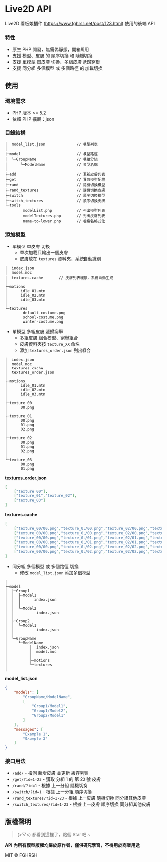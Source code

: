 # Live2D API

Live2D 看板娘插件 (https://www.fghrsh.net/post/123.html) 使用的後端 API

### 特性

- 原生 PHP 開發，無需偽靜態，開箱即用  
- 支援 模型、皮膚 的 順序切換 和 隨機切換  
- 支援 單模型 單皮膚 切換、多組皮膚 遞歸窮舉  
- 支援 同分組 多個模型 或 多個路徑 的 加載切換  

## 使用

### 環境需求

- PHP 版本 >= 5.2  
- 依賴 PHP 擴展：json  

### 目錄結構

```shell
│  model_list.json              // 模型列表
│
├─model                         // 模型路徑
│  └─GroupName                  // 模組分組
│      └─ModelName              // 模型名稱
│
├─add                           // 更新皮膚列表
├─get                           // 獲取模型配置
├─rand                          // 隨機切換模型
├─rand_textures                 // 隨機切換皮膚
├─switch                        // 順序切換模型
├─switch_textures               // 順序切換皮膚
└─tools
        modelList.php           // 列出模型列表
        modelTextures.php       // 列出皮膚列表
        name-to-lower.php       // 檔案名格式化
```

### 添加模型

- 單模型 單皮膚 切換  
    - 單次加載只輸出一個皮膚  
    - 皮膚放在 `textures` 資料夾，系統自動識別  

```shell
│  index.json
│  model.moc
│  textures.cache       // 皮膚列表緩存，系統自動生成
│
├─motions
│      idle_01.mtn
│      idle_02.mtn
│      idle_03.mtn
│
└─textures
        default-costume.png
        school-costume.png
        winter-costume.png
```

- 單模型 多組皮膚 遞歸窮舉  
    - 多組皮膚 組合模型、窮舉組合  
    - 皮膚資料夾按 `texture_XX` 命名  
    - 添加 `textures_order.json` 列出組合  

```shell
│  index.json
│  model.moc
│  textures.cache
│  textures_order.json
│
├─motions
│      idle_01.mtn
│      idle_02.mtn
│      idle_03.mtn
│
├─texture_00
│      00.png
│
├─texture_01
│      00.png
│      01.png
│      02.png
│
├─texture_02
│      00.png
│      01.png
│      02.png
│
└─texture_03
       00.png
       01.png
```

**textures_order.json**

```json
[
    ["texture_00"],
    ["texture_01","texture_02"],
    ["texture_03"]
]
```

**textures.cache**

```json
[
    ["texture_00/00.png","texture_01/00.png","texture_02/00.png","texture_03/00.png"],
    ["texture_00/00.png","texture_01/00.png","texture_02/00.png","texture_03/01.png"],
    ["texture_00/00.png","texture_01/01.png","texture_02/01.png","texture_03/00.png"],
    ["texture_00/00.png","texture_01/01.png","texture_02/01.png","texture_03/01.png"],
    ["texture_00/00.png","texture_01/02.png","texture_02/02.png","texture_03/00.png"],
    ["texture_00/00.png","texture_01/02.png","texture_02/02.png","texture_03/01.png"]
]
```

- 同分組 多個模型 或 多個路徑 切換  
    - 修改 `model_list.json` 添加多個模型  

```shell
│
├─model
│  ├─Group1
│  │  ├─Model1
│  │  │      index.json
│  │  │
│  │  └─Model2
│  │          index.json
│  │
│  ├─Group2
│  │  └─Model1
│  │          index.json
│  │
│  └─GroupName
│     └─ModelName
│          │  index.json
│          │  model.moc
│          │
│          ├─motions
│          └─textures
│
```

**model_list.json**

```json
{
    "models": [
        "GroupName/ModelName",
        [
            "Group1/Model1",
            "Group1/Model2",
            "Group2/Model1"
        ]
    ],
    "messages": [
        "Example 1",
        "Example 2"
    ]
}
```

### 接口用法

- `/add/` - 檢測 新增皮膚 並更新 緩存列表  
- `/get/?id=1-23` - 獲取 分組 1 的 第 23 號 皮膚  
- `/rand/?id=1` - 根據 上一分組 隨機切換  
- `/switch/?id=1` - 根據 上一分組 順序切換  
- `/rand_textures/?id=1-23` - 根據 上一皮膚 隨機切換 同分組其他皮膚  
- `/switch_textures/?id=1-23` - 根據 上一皮膚 順序切換 同分組其他皮膚  

## 版權聲明

> (>▽<) 都看到這裡了，點個 Star 吧 ~

**API 內所有模型版權均屬於原作者，僅供研究學習，不得用於商業用途**  

MIT © FGHRSH
